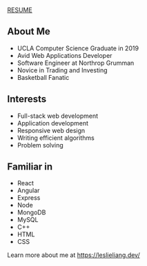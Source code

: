 [RESUME](https://leslieliang.dev/resume.pdf)

## About Me
* UCLA Computer Science Graduate in 2019
* Avid Web Applications Developer
* Software Engineer at Northrop Grumman
* Novice in Trading and Investing
* Basketball Fanatic

## Interests
* Full-stack web development
* Application development
* Responsive web design
* Writing efficient algorithms
* Problem solving

## Familiar in
* React
* Angular
* Express
* Node
* MongoDB
* MySQL
* C++
* HTML
* CSS

Learn more about me at https://leslieliang.dev/
